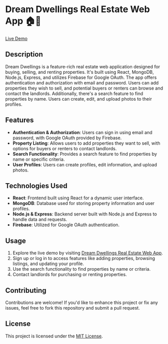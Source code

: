 # Dream Dwellings Real Estate Web App 🏠🔑

[Live Demo](https://dream-dwellings-estate.onrender.com/)

## Description

Dream Dwellings is a feature-rich real estate web application designed for buying, selling, and renting properties. It's built using React, MongoDB, Node.js, Express, and utilizes Firebase for Google OAuth. The app offers authentication and authorization with email and password. Users can add properties they wish to sell, and potential buyers or renters can browse and contact the landlords. Additionally, there's a search feature to find properties by name. Users can create, edit, and upload photos to their profiles.

## Features

- **Authentication & Authorization**: Users can sign in using email and password, with Google OAuth provided by Firebase.
- **Property Listing**: Allows users to add properties they want to sell, with options for buyers or renters to contact landlords.
- **Search Functionality**: Provides a search feature to find properties by name or specific criteria.
- **User Profiles**: Users can create profiles, edit information, and upload photos.

## Technologies Used

- **React**: Frontend built using React for a dynamic user interface.
- **MongoDB**: Database used for storing property information and user profiles.
- **Node.js & Express**: Backend server built with Node.js and Express to handle data and requests.
- **Firebase**: Utilized for Google OAuth authentication.

## Usage

1. Explore the live demo by visiting [Dream Dwellings Real Estate Web App](https://dream-dwellings-estate.onrender.com/).
2. Sign up or log in to access features like adding properties, browsing listings, and updating your profile.
3. Use the search functionality to find properties by name or criteria.
4. Contact landlords for purchasing or renting properties.

## Contributing

Contributions are welcome! If you'd like to enhance this project or fix any issues, feel free to fork this repository and submit a pull request.

## License

This project is licensed under the [MIT License](LICENSE).
